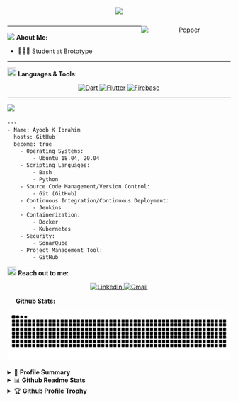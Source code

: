 <h1 align="center">
  <img src="https://readme-typing-svg.herokuapp.com/?font=Righteous&size=35&center=true&vCenter=true&width=500&height=70&color=5F1885&duration=4000&lines=Hi+There!+%F0%9F%91%8B;+I'm+AYOOB+KI🚀;" />
</h1>

<!-- Right side image -->
<div align="center">
  <img align="right" width="40%" src="https://owlbertsio-resized.s3.amazonaws.com/Popper.psd.full.png" alt="Popper">
</div>

---

<img src="https://media.giphy.com/media/WUlplcMpOCEmTGBtBW/giphy.gif" height="20"> **About Me:**
- 👨🏻‍💻 Student at Brototype  

---


<img src="https://media.giphy.com/media/j2pOGeGYKe2xCCKwfi/giphy.gif" width="20" height="20"> **Languages & Tools:**

<p align="center"> 
  <a href="https://dart.dev/overview" target="_blank">
    <img src="https://cdn.jsdelivr.net/gh/devicons/devicon/icons/dart/dart-original.svg" alt="Dart" width="40" height="40"/> 
  </a>
  <a href="https://docs.flutter.dev/" target="_blank">
    <img src="https://cdn.jsdelivr.net/gh/devicons/devicon/icons/flutter/flutter-original.svg" alt="Flutter" width="40" height="40"/> 
  </a>
  <a href="https://firebase.google.com/docs" target="_blank">
    <img src="https://cdn.worldvectorlogo.com/logos/firebase-1.svg" alt="Firebase" width="40" height="40"/> 
  </a>
</p>

---
<img src="https://readme-typing-svg.herokuapp.com?color=red&size=12&width=180&height=18&lines=A+little+more+about+me...;">

```
---
- Name: Ayoob K Ibrahim
  hosts: GitHub
  become: true
    - Operating Systems:
        - Ubuntu 18.04, 20.04
    - Scripting Languages:
        - Bash
        - Python  
    - Source Code Management/Version Control:
        - Git (GitHub)
    - Continuous Integration/Continuous Deployment:
        - Jenkins
    - Containerization:
        - Docker
        - Kubernetes
    - Security:
        - SonarQube
    - Project Management Tool:
        - GitHub

```
<img src="https://media.giphy.com/media/LnQjpWaON8nhr21vNW/giphy.gif" width="20" height="20"> **Reach out to me:**  

<p align="center">
  <a href="https://www.linkedin.com/in/ayoob-k-ibrahim" target="_blank">
    <img src="https://img.shields.io/badge/-LinkedIn-0e76a8?style=flat-square&logo=Linkedin&logoColor=white" alt="LinkedIn"/>
  </a>
  <a href="mailto:ayoobkibrahim01@gmail.com" target="_blank">
    <img src="https://img.shields.io/badge/-Gmail-EA4335?style=flat-square&logo=Gmail&logoColor=white" alt="Gmail"/>
  </a>
</p>


 
<img src="https://media.giphy.com/media/c8knYYZ5vzC8V6tpMI/giphy.gif" width="15" height="15"> **Github Stats:**
<div align="center">
<picture>
  <source media="(prefers-color-scheme: dark)" srcset="https://raw.githubusercontent.com/Ayoobkibrahim/Ayoobkibrahim/output/github-contribution-grid-snake-dark.svg">
  <source media="(prefers-color-scheme: light)" srcset="https://raw.githubusercontent.com/Ayoobkibrahim/Ayoobkibrahim/output/github-contribution-grid-snake.svg">
  <img alt="github contribution grid snake animation" src="https://raw.githubusercontent.com/Ayoobkibrahim/Ayoobkibrahim/output/github-contribution-grid-snake.svg">
</picture>

</div>
<br />
<details>
  <summary>📜 <b>Profile Summary</b></summary>
  <a align="center" href="https://github.com/Ayoobkibrahim?tab=repositories">
    <p align="center">
      <img src="https://github-profile-summary-cards.vercel.app/api/cards/profile-details?username=Ayoobkibrahim&theme=github_dark" alt="my github stats"/>&nbsp;
    </p>
  </a>
</details>


<details>
  <summary>📊 <b>Github Readme Stats</b></summary>
  <br />
  <p align="center">
    <a href="https://github.com/Ayoobkibrahim">
      <img align="center" width="430" src="https://github-readme-stats.vercel.app/api?username=Ayoobkibrahim&layout=compact&theme=radical&langs_count=6" />
    </a>
  </p>
</details>


<details>
  <summary>🏆 <b>Github Profile Trophy</b></summary>
  <br />
  <p align="center">
    <a href="https://github.com/Ayoobkibrahim">
      <img src="https://github-profile-trophy.vercel.app/?username=Ayoobkibrahim&column=8&theme=darkhub"/>
    </a>
  </p>
</details>
